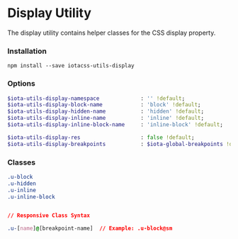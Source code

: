 # Display Utility #

The display utility contains helper classes for the CSS display property.


### Installation ###

```
npm install --save iotacss-utils-display
```


### Options ###

```sass
$iota-utils-display-namespace             : '' !default;
$iota-utils-display-block-name            : 'block' !default;
$iota-utils-display-hidden-name           : 'hidden' !default;
$iota-utils-display-inline-name           : 'inline' !default;
$iota-utils-display-inline-block-name     : 'inline-block' !default;

$iota-utils-display-res                   : false !default;
$iota-utils-display-breakpoints           : $iota-global-breakpoints !default;
```


### Classes ###

```css
.u-block
.u-hidden
.u-inline
.u-inline-block


// Responsive Class Syntax

.u-[name]@[breakpoint-name]  // Example: .u-block@sm
```
